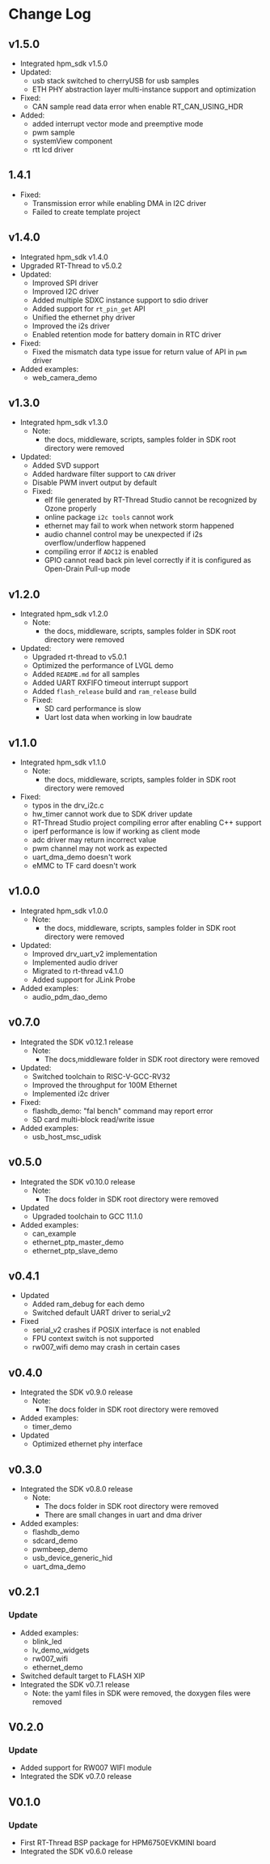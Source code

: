 # Change Log


## v1.5.0

- Integrated hpm_sdk v1.5.0
- Updated:
    - usb stack switched to cherryUSB for usb samples
    - ETH PHY abstraction layer multi-instance support and optimization
- Fixed:
    - CAN sample read data error when enable RT_CAN_USING_HDR
- Added:
    - added interrupt vector mode and preemptive mode
    - pwm sample
    - systemView component
    - rtt lcd driver

## 1.4.1
- Fixed:
  - Transmission error while enabling DMA in I2C driver
  - Failed to create template project

## v1.4.0

- Integrated hpm_sdk v1.4.0
- Upgraded RT-Thread to v5.0.2
- Updated:
    - Improved SPI driver
    - Improved I2C driver
    - Added multiple SDXC instance support to sdio driver
    - Added support for `rt_pin_get` API
    - Unified the ethernet phy driver
    - Improved the i2s driver
    - Enabled retention mode for battery domain in RTC driver
- Fixed:
    - Fixed the mismatch data type issue for return value of API in `pwm` driver
- Added examples:
    - web_camera_demo

## v1.3.0
- Integrated hpm_sdk v1.3.0
  - Note:
    - the docs, middleware, scripts, samples folder in SDK root directory were removed
- Updated:
    - Added SVD support
    - Added hardware filter support to `CAN` driver
    - Disable PWM invert output by default
  - Fixed:
    - elf file generated by RT-Thread Studio cannot be recognized by Ozone properly
    - online package `i2c tools` cannot work
    - ethernet may fail to work when network storm happened
    - audio channel control may be unexpected if i2s overflow/underflow happened
    - compiling error if `ADC12` is enabled
    - GPIO cannot read back pin level correctly if it is configured as Open-Drain Pull-up mode
## v1.2.0
- Integrated hpm_sdk v1.2.0
  - Note:
    - the docs, middleware, scripts, samples folder in SDK root directory were removed
- Updated:
    - Upgraded rt-thread to v5.0.1
    - Optimized the performance of LVGL demo
    - Added `README.md` for all samples
    - Added UART RXFIFO timeout interrupt support
    - Added `flash_release` build and `ram_release` build
  - Fixed:
    - SD card performance is slow
    - Uart lost data when working in low baudrate

## v1.1.0

- Integrated hpm_sdk v1.1.0
  - Note:
    - the docs, middleware, scripts, samples folder in SDK root directory were removed
- Fixed:
  - typos in the drv_i2c.c
  - hw_timer cannot work due to SDK driver update
  - RT-Thread Studio project compiling error after enabling C++ support
  - iperf performance is low if working as client mode
  - adc driver may return incorrect value
  - pwm channel may not work as expected
  - uart_dma_demo doesn't work
  - eMMC to TF card doesn't work

## v1.0.0

- Integrated hpm_sdk v1.0.0
  - Note:
    - the docs, middleware, scripts, samples folder in SDK root directory were removed
- Updated:
  - Improved drv_uart_v2 implementation
  - Implemented audio driver
  - Migrated to rt-thread v4.1.0
  - Added support for JLink Probe
- Added examples:
  - audio_pdm_dao_demo

## v0.7.0

- Integrated the SDK v0.12.1 release
  - Note:
    - The docs,middleware folder in SDK root directory were removed
- Updated:
  - Switched toolchain to RISC-V-GCC-RV32
  - Improved the throughput for 100M Ethernet
  - Implemented i2c driver
- Fixed:
  - flashdb_demo: "fal bench" command may report error
  - SD card multi-block read/write issue
- Added examples:
  - usb_host_msc_udisk

## v0.5.0

- Integrated the SDK v0.10.0 release
  - Note:
    - The docs folder in SDK root directory were removed
- Updated
  - Upgraded toolchain to GCC 11.1.0
- Added examples:
  - can_example
  - ethernet_ptp_master_demo
  - ethernet_ptp_slave_demo

## v0.4.1

- Updated
  - Added ram_debug for each demo
  - Switched default UART driver to serial_v2
- Fixed
  - serial_v2 crashes if POSIX interface is not enabled
  - FPU context switch is not supported
  - rw007_wifi demo may crash in certain cases

## v0.4.0

- Integrated the SDK v0.9.0 release
  - Note:
    - The docs folder in SDK root directory were removed
- Added examples:
  - timer_demo
- Updated
  - Optimized ethernet phy interface

## v0.3.0

- Integrated the SDK v0.8.0 release
  - Note:
    - The docs folder in SDK root directory were removed
    - There are small changes in uart and dma driver
- Added examples:
  - flashdb_demo
  - sdcard_demo
  - pwmbeep_demo
  - usb_device_generic_hid
  - uart_dma_demo

## v0.2.1

### Update

- Added examples:
  - blink_led
  - lv_demo_widgets
  - rw007_wifi
  - ethernet_demo
- Switched default target to FLASH XIP
- Integrated the SDK v0.7.1 release
  - Note: the yaml files in SDK were removed, the doxygen files were removed

## V0.2.0

### Update

- Added support for RW007 WIFI module
- Integrated the SDK v0.7.0 release

## V0.1.0

### Update

- First RT-Thread BSP package for HPM6750EVKMINI board
- Integrated the SDK v0.6.0 release